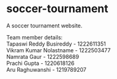 # soccer-tournament
A soccer tournament website.

Team member details: <br />
Tapaswi Reddy Busireddy - 1222611351 <br />
Vikram Kumar Nolastname - 1222503477 <br />
Namrata Gaur - 1222598689 <br />
Prachi Gupta - 1220618126 <br />
Aru Raghuwanshi - 1219789207 <br />

